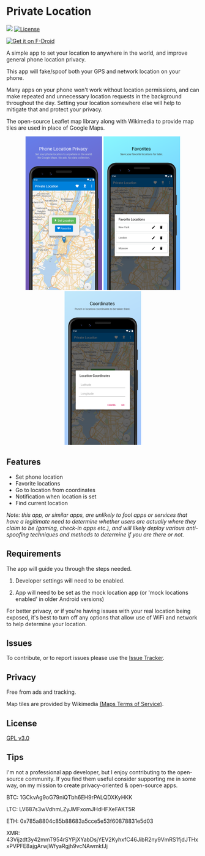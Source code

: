 # Private Location
<a href="https://github.com/wesaphzt/privatelocation/releases/latest" alt="GitHub Release"><img src="https://img.shields.io/github/release/wesaphzt/privatelocation.svg?logo=github"></a>
[![License](https://img.shields.io/github/license/wesaphzt/privatelocation.svg?color=green)](LICENSE)

[<img alt="Get it on F-Droid" height="75" src="https://fdroid.gitlab.io/artwork/badge/get-it-on.png">](https://f-droid.org/packages/com.wesaphzt.privatelocation/)

A simple app to set your location to anywhere in the world, and improve general phone location privacy.

This app will fake/spoof both your GPS and network location on your phone.

Many apps on your phone won't work without location permissions, and can make repeated and unnecessary location requests in the background throughout the day.
Setting your location somewhere else will help to mitigate that and protect your privacy.

The open-source Leaflet map library along with Wikimedia to provide map tiles are used in place of Google Maps.

<p align="center">
<img src="fastlane/metadata/android/en-US/images/phoneScreenshots/01-main.png?raw=true" width="200" height="400"/> 

<img src="fastlane/metadata/android/en-US/images/phoneScreenshots/02-favorites.png?raw=true" width="200" height="400"/> 

<img src="fastlane/metadata/android/en-US/images/phoneScreenshots/03-goto.png?raw=true" width="200" height="400"/>
</p>

## Features
- Set phone location
- Favorite locations
- Go to location from coordinates
- Notification when location is set
- Find current location

*Note: this app, or similar apps, are unlikely to fool apps or services that have a legitimate need to determine whether users are actually where they claim to be (gaming, check-in apps etc.), and will likely deploy various anti-spoofing techniques and methods to determine if you are there or not.*

## Requirements
The app will guide you through the steps needed.

1. Developer settings will need to be enabled.

2. App will need to be set as the mock location app (or 'mock locations enabled' in older Android versions)

For better privacy, or if you're having issues with your real location being exposed, it's best to turn off any options that allow use of WiFi and network to help determine your location.

## Issues
To contribute, or to report issues please use the [Issue Tracker](https://github.com/wesaphzt/privatelocation/issues/).

## Privacy
Free from ads and tracking.

Map tiles are provided by Wikimedia [(Maps Terms of Service)](https://foundation.wikimedia.org/wiki/Maps_Terms_of_Use/).

## License
[GPL v3.0](LICENSE)

## Tips
I'm not a professional app developer, but I enjoy contributing to the open-source community.
If you find them useful consider supporting me in some way, on my mission to create privacy-oriented & open-source apps.

BTC: 1GCkvAg9oG79niQTbh6EH9rPALQDXKyHKK

LTC: LV687s3wVdhmLZyJMFxomJHdHFXeFAKT5R

ETH: 0x785a8804c85b88683a5cce5e53f60878831e5d03

XMR: 43Vijzdt3y42mmT954rSYPjXYabDsjYEV2KyhxfC46JibR2ny9VmRS1fjdJTHxxPVPFE8ajgArwjWfyaRgjh9vcNAwmkfJj
